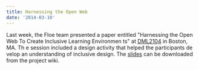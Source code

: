 ```yaml
---
title: Harnessing the Open Web
date: '2014-03-10'
---
```

Last week, the Floe team presented a paper entitled
"Harnessing the Open Web To Create Inclusive Learning Environmen
ts" at
[DML2104](http://dml2014.dmlhub.net/) in Boston, MA. Th
e session included a design activity that helped the participants de
velop an understanding of inclusive design.
The [slides](http://wiki.fluidproject.org/download/attachments/1707985/DigitalMediaLearning.key?version=1&modificationDate=1398183713676&api=v2)
can be downloaded from the project wiki.
